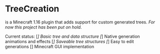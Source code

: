 # TreeCreation
is a Minecraft 1.16 plugin that adds support for custom generated trees. _For now this project has been put on hold._

Current status:
[*] Basic tree and data structure
[*] Native generation animations and effects
[*] Saveable tree structures
[*] Easy to edit generations
[] Minecraft GUI implementation

